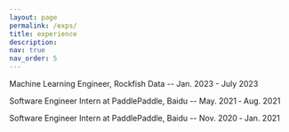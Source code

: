 ```yaml
---
layout: page
permalink: /exps/
title: experience
description:
nav: true
nav_order: 5
---
```


Machine Learning Engineer, Rockfish Data -- Jan. 2023 - July 2023

Software Engineer Intern at PaddlePaddle, Baidu -- May. 2021 ‑ Aug. 2021

Software Engineer Intern at PaddlePaddle, Baidu -- Nov. 2020 ‑ Jan. 2021
